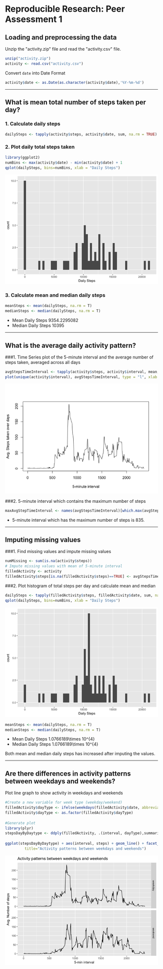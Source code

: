 # Reproducible Research: Peer Assessment 1


## Loading and preprocessing the data

Unzip the "activity.zip" file and read the "activity.csv" file.

```r
unzip("activity.zip")
activity <- read.csv("activity.csv")
```

Convert `date` into Date Format

```r
activity$date <- as.Date(as.character(activity$date),'%Y-%m-%d')
```


---------------------

## What is mean total number of steps taken per day?

### 1. Calculate daily steps


```r
dailySteps <- tapply(activity$steps, activity$date, sum, na.rm = TRUE)
```

### 2. Plot daily total steps taken


```r
library(ggplot2)
numBins <- max(activity$date) - min(activity$date) + 1
qplot(dailySteps, bins=numBins, xlab = "Daily Steps")
```

![](figure/unnamed-chunk-4-1.png)<!-- -->


### 3. Calculate mean and median daily steps

```r
meanSteps <- mean(dailySteps, na.rm = T)
medianSteps <- median(dailySteps, na.rm = T)
```
* Mean Daily Steps 9354.2295082  
* Median Daily Steps 10395  

-----------------

## What is the average daily activity pattern?

###1. Time Series plot of the 5-minute interval and the average number of steps taken, averaged across all days 


```r
avgStepsTimeInterval <- tapply(activity$steps, activity$interval, mean, na.rm=TRUE)
plot(unique(activity$interval), avgStepsTimeInterval, type = "l", xlab = "5-minute interval", ylab = "Avg. Steps taken over days")
```

![](figure/unnamed-chunk-6-1.png)<!-- -->


###2. 5-minute interval which contains the maximum number of steps


```r
maxAvgStepTimeInterval <- names(avgStepsTimeInterval)[which.max(avgStepsTimeInterval)]
```

* 5-minute interval which has the maximum number of steps is 835.

---------------


## Imputing missing values

###1. Find missing values and impute missing values


```r
numMissing <- sum(is.na(activity$steps))
# Impute missing values with mean of 5-minute interval
filledActivity <- activity
filledActivity$steps[is.na(filledActivity$steps)==TRUE] <- avgStepsTimeInterval[as.character(filledActivity[is.na(filledActivity$steps), 3])]
```


###2. Plot histogram of total steps per day and calculate mean and median


```r
dailySteps <- tapply(filledActivity$steps, filledActivity$date, sum, na.rm = TRUE)
qplot(dailySteps, bins=numBins, xlab = "Daily Steps")
```

![](figure/unnamed-chunk-9-1.png)<!-- -->

```r
meanSteps <- mean(dailySteps, na.rm = T)
medianSteps <- median(dailySteps, na.rm = T)
```
* Mean Daily Steps 1.0766189\times 10^{4}  
* Median Daily Steps 1.0766189\times 10^{4}  

Both mean and median daily steps has increased after imputing the values.  

-----------


## Are there differences in activity patterns between weekdays and weekends?

Plot line graph to show activity in weekdays and weekends

```r
#Create a new variable for week type (weekday/weekend)
filledActivity$dayType <- ifelse(weekdays(filledActivity$date, abbreviate = T) %in% c("Mon","Tue","Wed","Thu","Fri"),"weekday","weekend")
filledActivity$dayType <- as.factor(filledActivity$dayType)

#Generate plot
library(plyr)
stepsDayByDaytype <- ddply(filledActivity, .(interval, dayType),summarize, steps=mean(steps))

ggplot(stepsDayByDaytype) + aes(interval, steps) + geom_line() + facet_grid(dayType~.) + labs(x="5-min interval", y="Avg. Number of steps",
         title="Activity patterns between weekdays and weekends")
```

![](figure/unnamed-chunk-10-1.png)<!-- -->
